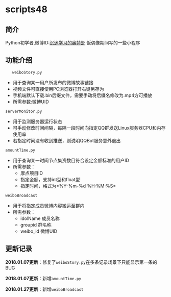 # scripts48


## 简介
Python初学者,微博ID:[沉迷学习的奥特虾](https://weibo.com/5510932216/profile?rightmod=1&wvr=6&mod=personinfo)
饭偶像期间写的一些小程序

## 功能介绍
` 	weiboStory.py`
* 用于查询某一用户所发布的微博故事链接
* 视频文件可直接使用PC浏览器打开右键另存为
* 手机端默认下载.bin后缀文件，需要手动将后缀名修改为.mp4方可播放  
* 所需参数:微博UID

 
`serverMonitor.py`
* 用于监测服务器运行状态
* 可手动修改时间间隔，每隔一段时间向指定QQ群发送Linux服务器CPU和内存使用率
* 若指定时间没有收到推送，则说明QQBot服务意外退出  


`amountTime.py`
* 用于查询某一时间节点集资数目符合设定金额标准的用户ID
* 所需参数：
   - 摩点项目ID
   - 指定金额，支持int型和float型
   - 指定时间，格式为*%Y-%m-%d %H:%M:%S*


`weiboBroadcast`
* 用于将指定成员微博内容搬运至群内
* 所需参数：
  - idolName 成员名称
  - groupid 群名称
  - weibo_id 微博UID


##  更新记录


**2018.01.07更新**：修复了`weiboStory.py`在多条记录场景下只能显示第一条的BUG

**2018.01.07更新**：新增`amountTime.py`

**2018.01.27更新**：新增`weiboBroadcast`

